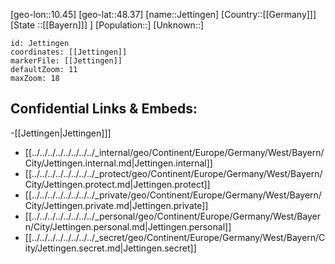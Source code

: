 ﻿---
location: [48.37,10.45]
mapzoom: [7,12] 
mapmarker: city 
type: City
tags:
- geo/City


SpocWebEntityId: 31198
isDeleted: false
confidential: public

---
[geo-lon::10.45]
[geo-lat::48.37]
[name::Jettingen]
[Country::[[Germany]]]
[State ::[[Bayern]]] ]
[Population::]
[Unknown::]


```leaflet
id: Jettingen
coordinates: [[Jettingen]]
markerFile: [[Jettingen]]
defaultZoom: 11 
maxZoom: 18
```


## Confidential Links & Embeds: 
-[[Jettingen|Jettingen]]] 
- [[../../../../../../../../_internal/geo/Continent/Europe/Germany/West/Bayern/City/Jettingen.internal.md|Jettingen.internal]] 
- [[../../../../../../../../_protect/geo/Continent/Europe/Germany/West/Bayern/City/Jettingen.protect.md|Jettingen.protect]] 
- [[../../../../../../../../_private/geo/Continent/Europe/Germany/West/Bayern/City/Jettingen.private.md|Jettingen.private]] 
- [[../../../../../../../../_personal/geo/Continent/Europe/Germany/West/Bayern/City/Jettingen.personal.md|Jettingen.personal]] 
- [[../../../../../../../../_secret/geo/Continent/Europe/Germany/West/Bayern/City/Jettingen.secret.md|Jettingen.secret]] 
